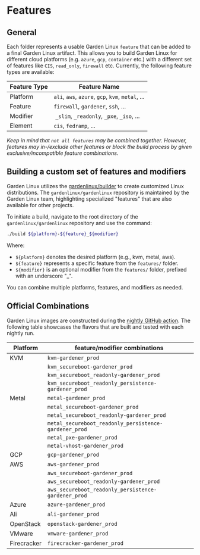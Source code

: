 # Features

## General
Each folder represents a usable Garden Linux `feature` that can be added to a final Garden Linux artifact. This allows you to build Garden Linux for different cloud platforms (e.g. `azure`, `gcp`, `container` etc.) with a different set of features like `CIS`, `read_only`, `firewall` etc. Currently, the following feature types are available:

| Feature Type | Feature Name |
|---|---|
| Platform | `ali`, `aws`, `azure`, `gcp`, `kvm`, `metal`, ... |
| Feature | `firewall`, `gardener`, `ssh`, ... |
| Modifier | `_slim`, `_readonly`, `_pxe`, `_iso`, ... |
| Element | `cis`, `fedramp`, ... |

*Keep in mind that `not all features` may be combined together. However, features may in-/exclude other features or block the build process by given exclusive/incompatible feature combinations.*

## Building a custom set of features and modifiers

Garden Linux utilizes the [gardenlinux/builder](https://github.com/gardenlinux/builder) to create customized Linux distributions. The `gardenlinux/gardenlinux` repository is maintained by the Garden Linux team, highlighting specialized "features" that are also available for other projects.

To initiate a build, navigate to the root directory of the `gardenlinux/gardenlinux` repository and use the command:

```bash
./build ${platform}-${feature}_${modifier}
```

Where:

- `${platform}` denotes the desired platform (e.g., kvm, metal, aws).
- `${feature}` represents a specific feature from the `features/` folder.
- `${modifier}` is an optional modifier from the `features/` folder, prefixed with an underscore "_".

You can combine multiple platforms, features, and modifiers as needed.

## Official Combinations

Garden Linux images are constructed during the [nightly GitHub action](https://github.com/gardenlinux/gardenlinux/blob/main/.github/workflows/nightly.yml). The following table showcases the flavors that are built and tested with each nightly run.


| Platform | feature/modifier combinations |
|----------|--------------------------------------------|
| KVM      | `kvm-gardener_prod`                        |
|          | `kvm_secureboot-gardener_prod`             |
|          | `kvm_secureboot_readonly-gardener_prod`    |
|          | `kvm_secureboot_readonly_persistence-gardener_prod` |
| Metal    | `metal-gardener_prod`                      |
|          | `metal_secureboot-gardener_prod`           |
|          | `metal_secureboot_readonly-gardener_prod`  |
|          | `metal_secureboot_readonly_persistence-gardener_prod` |
|          | `metal_pxe-gardener_prod`                  |
|          | `metal-vhost-gardener_prod`                |
| GCP      | `gcp-gardener_prod`                        |
| AWS      | `aws-gardener_prod`                        |
|          | `aws_secureboot-gardener_prod`             |
|          | `aws_secureboot_readonly-gardener_prod`    |
|          | `aws_secureboot_readonly_persistence-gardener_prod` |
| Azure    | `azure-gardener_prod`                      |
| Ali      | `ali-gardener_prod`                        |
| OpenStack| `openstack-gardener_prod`                  |
| VMware   | `vmware-gardener_prod`                     |
| Firecracker | `firecracker-gardener_prod`             |

